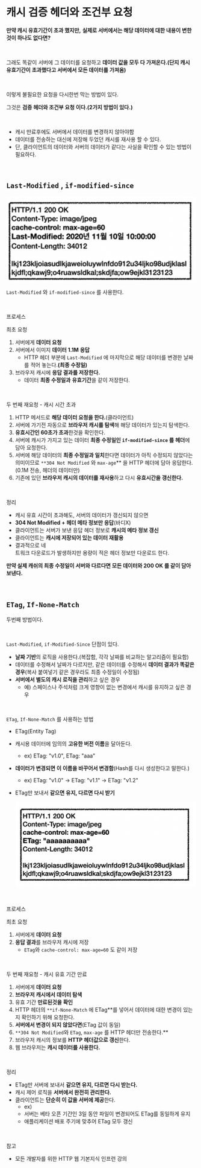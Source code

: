 # 캐시 검증 헤더와 조건부 요청

**만약 캐시 유효기간이 초과 했지만,** **실제로 서버에서는 해당 데이터에 대한 내용이 변한것이 하나도 없다면?**

<br>

그래도 똑같이 서버에 그 데이터를 요청하고 **데이터 값을 모두 다 가져온다.(단지 캐시 유효기간이 초과했다고 서버에서 모든 데이터를 가져옴)**

<br>

이렇게 불필요한 요청을 다시한번 막는 방법이 있다.

그것은 **검증 헤더와 조건부 요청 이다.(2가지 방법이 있다.)**

<br>

- 캐시 만료후에도 서버에서 데이터를 변경하지 않아야함
- 데이터를 전송하는 대신에 저장해 두었던 캐시를 재사용 할 수 있다.
- 단, 클라이언트의 데이터와 서버의 데이터가 같다는 사실을 확인할 수 있는 방법이 필요하다.

<br>

## `Last-Modified` , `if-modified-since`

![캐시 검증 헤더와 조건부 요청](./../Images/캐시%20검증%20헤더와%20조건부%20요청/캐시%20검증%20헤더와%20조건부%20요청-1.png)

`Last-Modified` 와 `if-modified-since` 를 사용한다.

<br>

프로세스

최초 요청

1. 서버에게 **데이터 요청**
2. 서버에서 이미지 **데이터 1.1M 응답**
   - HTTP 헤더 부분에 `Last-Modified` 에 마지막으로 해당 데이터를 변경한 날짜를 적어 놓는다.**(최종 수정일)**
3. 브라우저 캐시에 **응답 결과를 저장한다.**
   - 데이터 **최종 수정일과** **유효기간**을 같이 저장한다.

<br>

두 번째 재요청 - 캐시 시간 초과

1. HTTP 메서드로 **해당 데이터 요청을 한다.**(클라이언트)
2. 서버에 가기전 자동으로 **브라우저 캐시를 탐색**해 해당 데이터가 있는지 탐색한다.
3. **유효시간인 60초가 초과**한것을 확인한다.
4. 서버에 캐시가 가지고 있는 데이터 **최종 수정일인 `if-modified-since` 를 헤더**에 담아 요청한다.
5. 서버에 해당 데이터의 **최종 수정일과 일치**한다면 데이터가 아직 수정되지 않았다는 의미이므로 `**304 Not Modified` 와 `max-age`\*\* 을 HTTP 헤더에 담아 응답한다.(0.1M 전송, 헤더의 데이터만)
6. 기존에 있던 **브라우저 캐시의 데이터를 재사용**하고 다시 **유효시간을 갱신한다.**

<br>

정리

- 캐시 유효 시간이 초과해도, 서버의 데이터가 갱신되지 않으면
- **304 Not Modified + 헤더 메타 정보만 응답**(바디X)
- 클라이언트는 서버가 보낸 응답 헤더 정보로 **캐시의 메타 정보 갱신**
- 클라이언트는 **캐시에 저장되어 있는 데이터 재활용**
- 결과적으로 네
  <br>
  트워크 다운로드가 발생하지만 용량이 적은 헤더 정보만 다운로드 한다.

**만약 실제 캐쉬의 최종 수정일이 서버와 다르다면 모든 데이터와 200 OK 를 같이 담아 보낸다.**

<br>

## `ETag`, `If-None-Match`

두번째 방법이다.

<br>

`Last-Modified`, `if-Modified-Since` 단점이 있다.

- **날짜 기반**의 로직을 사용한다.(복잡함, 각각 날짜를 비교하는 알고리즘이 필요함)
- 데이터를 수정해서 날짜가 다르지만, 같은 데이터를 수정해서 **데이터 결과가 똑같은 경우**(복사 붙여넣기 같은 경우라도 최종 수정일이 수정됨)
- **서버에서 별도의 캐시 로직을 관리**하고 싶은 경우
  - 예) 스페이스나 주석처럼 크게 영향이 없는 변경에서 캐시를 유지하고 싶은 경우

<br>

`ETag`, `If-None-Match` 를 사용하는 방법

- ETag(Entity Tag)
- 캐시용 데이터에 임의의 **고유한 버전 이름**을 달아둔다.
  - ex) ETag: "v1.0", ETag: "aaa"
- **데이터가 변경되면 이 이름을 바꾸어서 변경함**(Hash를 다시 생성한다고 말한다.)
  - ex) ETag: "v1.0" → ETag: "v1.1" → ETag: "v1.2"
- ETag만 보내서 **같으면 유지, 다르면 다시 받기**

  ![캐시 검증헤더](../Images/캐시%20검증%20헤더와%20조건부%20요청/캐시%20검증%20헤더와%20조건부%20요청-2.png)

<br>

프로세스

최초 요청

1. 서버에게 **데이터 요청**
2. **응답 결과**를 브라우저 캐시에 저장
   - `ETag`와 `cache-control: max-age=60` 도 같이 저장

<br>

두 번째 재요청 - 캐시 유효 기간 만료

1. 서버에게 **데이터 요청**
2. **브라우저 캐시에서 데이터 탐색**
3. 유효 기간 **만료된것을 확인**
4. HTTP 헤더의 `**if-None-Match` 에 ETag\*\*를 넣어서 데이터에 대한 변경이 있는지 확인하기 위해 요청한다.
5. **서버에서 변경이 되지 않았다면**(ETag 값이 동일)
6. `**304 Not Modified`와 `ETag`, `max-age` 를 HTTP 헤더만 전송한다.\*\*
7. 브라우저 캐시의 정보를 **HTTP 헤더값으로 갱신**한다.
8. 웹 브라우저는 **캐시 데이터를 사용한다.**

<br>

정리

- ETag만 서버에 보내서 **같으면 유지, 다르면 다시 받는다.**
- 캐시 제어 로직을 **서버에서 완전히 관리한다.**
- 클라이언트는 **단순히 이 값을 서버에 제공**한다.
  - ex)
  - 서버는 베타 오픈 기간인 3일 동안 파일이 변경되어도 ETag를 동일하게 유지
  - 애플리케이션 배포 주기에 맞추어 ETag 모두 갱신

<br>

참고

- 모든 개발자를 위한 HTTP 웹 기본지식 인프런 강의
